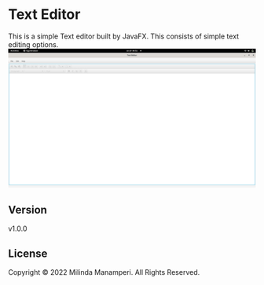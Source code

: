 # Text Editor
This is a simple Text editor built by JavaFX. This consists of simple text editing options.
![](assets/TextEditor.png)


## Version
v1.0.0

## License
Copyright &copy; 2022 Milinda Manamperi. All Rights Reserved.